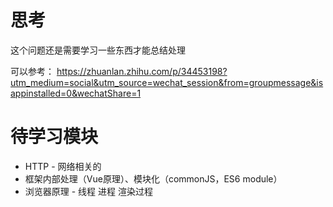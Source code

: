 # 思考

这个问题还是需要学习一些东西才能总结处理

可以参考： https://zhuanlan.zhihu.com/p/34453198?utm_medium=social&utm_source=wechat_session&from=groupmessage&isappinstalled=0&wechatShare=1

# 待学习模块

- HTTP - 网络相关的
- 框架内部处理（Vue原理）、模块化（commonJS，ES6 module）
- 浏览器原理 - 线程 进程 渲染过程

